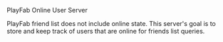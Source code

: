 PlayFab Online User Server

PlayFab friend list does not include online state.
This server's goal is to store and keep track of users that are online for friends list queries.
